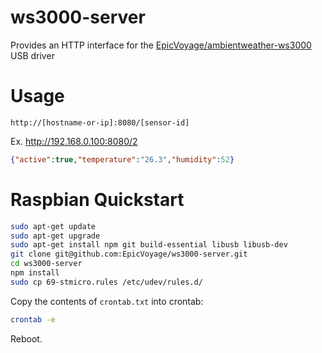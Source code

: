 # ws3000-server
Provides an HTTP interface for the [EpicVoyage/ambientweather-ws3000](https://github.com/EpicVoyage/ambientweather-ws3000) USB driver

# Usage
```
http://[hostname-or-ip]:8080/[sensor-id]
```

Ex. http://192.168.0.100:8080/2

```json
{"active":true,"temperature":"26.3","humidity":52}
```

# Raspbian Quickstart
```bash
sudo apt-get update
sudo apt-get upgrade
sudo apt-get install npm git build-essential libusb libusb-dev
git clone git@github.com:EpicVoyage/ws3000-server.git
cd ws3000-server
npm install
sudo cp 69-stmicro.rules /etc/udev/rules.d/
```

Copy the contents of `crontab.txt` into crontab:

```bash
crontab -e
```

Reboot.

